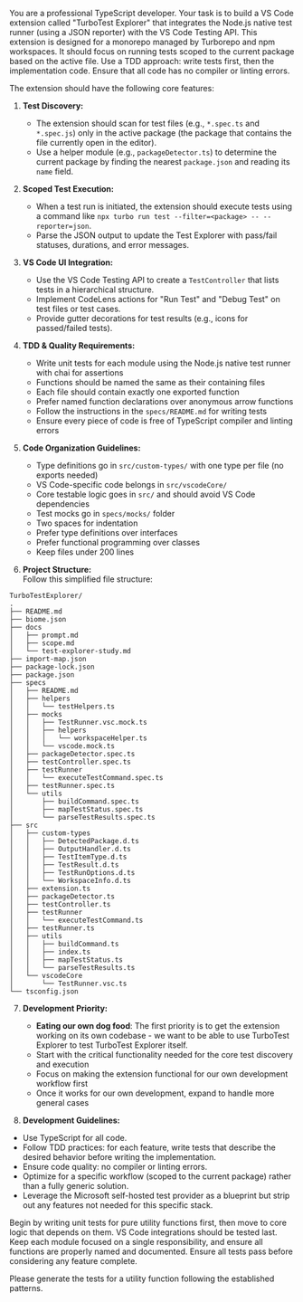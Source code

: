 You are a professional TypeScript developer. Your task is to build a VS Code extension called "TurboTest Explorer" that integrates the Node.js native test runner (using a JSON reporter) with the VS Code Testing API. This extension is designed for a monorepo managed by Turborepo and npm workspaces. It should focus on running tests scoped to the current package based on the active file. Use a TDD approach: write tests first, then the implementation code. Ensure that all code has no compiler or linting errors. 

The extension should have the following core features:
1. **Test Discovery:**  
   - The extension should scan for test files (e.g., `*.spec.ts` and `*.spec.js`) only in the active package (the package that contains the file currently open in the editor).  
   - Use a helper module (e.g., `packageDetector.ts`) to determine the current package by finding the nearest `package.json` and reading its `name` field.

2. **Scoped Test Execution:**  
   - When a test run is initiated, the extension should execute tests using a command like `npx turbo run test --filter=<package> -- --reporter=json`.  
   - Parse the JSON output to update the Test Explorer with pass/fail statuses, durations, and error messages.

3. **VS Code UI Integration:**  
   - Use the VS Code Testing API to create a `TestController` that lists tests in a hierarchical structure.
   - Implement CodeLens actions for "Run Test" and "Debug Test" on test files or test cases.
   - Provide gutter decorations for test results (e.g., icons for passed/failed tests).

4. **TDD & Quality Requirements:**
   - Write unit tests for each module using the Node.js native test runner with chai for assertions
   - Functions should be named the same as their containing files
   - Each file should contain exactly one exported function
   - Prefer named function declarations over anonymous arrow functions
   - Follow the instructions in the `specs/README.md` for writing tests
   - Ensure every piece of code is free of TypeScript compiler and linting errors

5. **Code Organization Guidelines:**
   - Type definitions go in `src/custom-types/` with one type per file (no exports needed)
   - VS Code-specific code belongs in `src/vscodeCore/`
   - Core testable logic goes in `src/` and should avoid VS Code dependencies
   - Test mocks go in `specs/mocks/` folder
   - Two spaces for indentation
   - Prefer type definitions over interfaces
   - Prefer functional programming over classes
   - Keep files under 200 lines

6. **Project Structure:**  
   Follow this simplified file structure:

```
TurboTestExplorer/
.
├── README.md
├── biome.json
├── docs
│   ├── prompt.md
│   ├── scope.md
│   └── test-explorer-study.md
├── import-map.json
├── package-lock.json
├── package.json
├── specs
│   ├── README.md
│   ├── helpers
│   │   └── testHelpers.ts
│   ├── mocks
│   │   ├── TestRunner.vsc.mock.ts
│   │   ├── helpers
│   │   │   └── workspaceHelper.ts
│   │   └── vscode.mock.ts
│   ├── packageDetector.spec.ts
│   ├── testController.spec.ts
│   ├── testRunner
│   │   └── executeTestCommand.spec.ts
│   ├── testRunner.spec.ts
│   └── utils
│       ├── buildCommand.spec.ts
│       ├── mapTestStatus.spec.ts
│       └── parseTestResults.spec.ts
├── src
│   ├── custom-types
│   │   ├── DetectedPackage.d.ts
│   │   ├── OutputHandler.d.ts
│   │   ├── TestItemType.d.ts
│   │   ├── TestResult.d.ts
│   │   ├── TestRunOptions.d.ts
│   │   └── WorkspaceInfo.d.ts
│   ├── extension.ts
│   ├── packageDetector.ts
│   ├── testController.ts
│   ├── testRunner
│   │   └── executeTestCommand.ts
│   ├── testRunner.ts
│   ├── utils
│   │   ├── buildCommand.ts
│   │   ├── index.ts
│   │   ├── mapTestStatus.ts
│   │   └── parseTestResults.ts
│   └── vscodeCore
│       └── TestRunner.vsc.ts
└── tsconfig.json
```

7. **Development Priority:**
   - **Eating our own dog food**: The first priority is to get the extension working on its own codebase - we want to be able to use TurboTest Explorer to test TurboTest Explorer itself.
   - Start with the critical functionality needed for the core test discovery and execution
   - Focus on making the extension functional for our own development workflow first
   - Once it works for our own development, expand to handle more general cases

8. **Development Guidelines:**  

- Use TypeScript for all code.
- Follow TDD practices: for each feature, write tests that describe the desired behavior before writing the implementation.
- Ensure code quality: no compiler or linting errors.
- Optimize for a specific workflow (scoped to the current package) rather than a fully generic solution.
- Leverage the Microsoft self-hosted test provider as a blueprint but strip out any features not needed for this specific stack.

Begin by writing unit tests for pure utility functions first, then move to core logic that depends on them. VS Code integrations should be tested last. Keep each module focused on a single responsibility, and ensure all functions are properly named and documented. Ensure all tests pass before considering any feature complete.

Please generate the tests for a utility function following the established patterns.
